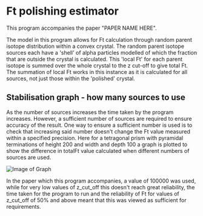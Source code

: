 # Ft polishing estimator

This program accompanies the paper "PAPER NAME HERE".

The model in this program allows for Ft calculation through random parent isotope distribution within a convex crystal.
The random parent isotope sources each have a 'shell' of alpha particles modelled of which the fraction that are outside
the crystal is calculated. This 'local Ft' for each parent isotope is summed over the whole crystal to the z cut-off
to give total Ft. The summation of local Ft works in this instance as it is calculated for all sources, not just those
within the 'polished' crystal.

## Stabilisation graph - how many sources to use

As the number of sources increases the time taken by the program increases. However, a sufficient number of sources are
required to ensure accuracy of the result. One way to ensure a sufficient number is used is to check that increasing
said number doesn't change the Ft value measured within a specified precision. Here for a tetragonal prism with
pyramidal terminations of height 200 and width and depth 100 a graph is plotted to show the difference in totalFt value
calculated when different numbers of sources are used.

![Image of Graph](https:)

In the paper which this program accompanies, a value of 100000
was used, while for very low values of z_cut_off this doesn't reach great reliability, the time taken for the program
to run and the reliability of Ft for values of z_cut_off of 50% and above meant that this was viewed as sufficient for
requirements.
